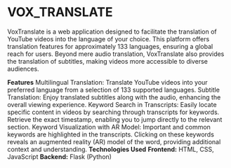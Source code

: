 # VOX_TRANSLATE
VoxTranslate is a web application designed to facilitate the translation of YouTube videos into the language of your choice. This platform offers translation features for approximately 133 languages, ensuring a global reach for users. Beyond mere audio translation, VoxTranslate also provides the translation of subtitles, making videos more accessible to diverse audiences.

**Features**
Multilingual Translation: Translate YouTube videos into your preferred language from a selection of 133 supported languages.
Subtitle Translation: Enjoy translated subtitles along with the audio, enhancing the overall viewing experience.
Keyword Search in Transcripts: Easily locate specific content in videos by searching through transcripts for keywords. Retrieve the exact timestamp, enabling you to jump directly to the relevant section.
Keyword Visualization with AR Model: Important and common keywords are highlighted in the transcripts. Clicking on these keywords reveals an augmented reality (AR) model of the word, providing additional context and understanding.
**Technologies Used**
**Frontend:** HTML, CSS, JavaScript
**Backend:** Flask (Python)
